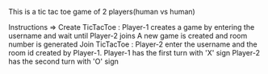 This is a tic tac toe game of 2 players(human vs human)

Instructions =>
Create TicTacToe : Player-1 creates a game by entering the username and wait until Player-2 joins
A new game is created and room number is generated
Join TicTacToe : Player-2 enter the username and the room id created by Player-1.
Player-1 has the first turn with 'X' sign
Player-2 has the second turn with 'O' sign